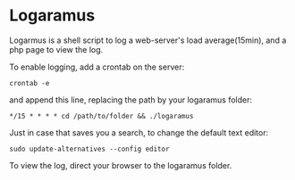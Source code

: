 Logaramus
=========

Logarmus is a shell script to log a web-server's load average(15min), and a php page to view the log.

To enable logging, add a crontab on the server: 

    crontab -e

and append this line, replacing the path by your logaramus folder:

    */15 * * * * cd /path/to/folder && ./logaramus

Just in case that saves you a search, to change the default text editor:

    sudo update-alternatives --config editor

To view the log, direct your browser to the logaramus folder.


